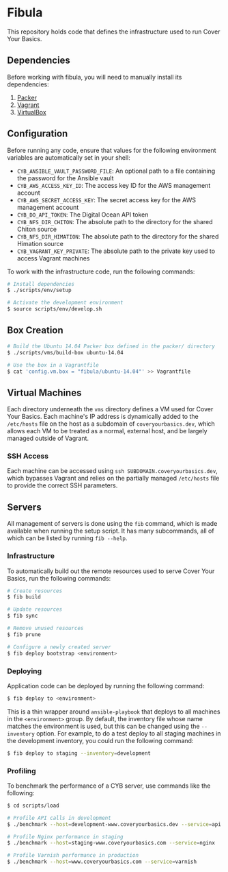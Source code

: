 # Fibula

This repository holds code that defines the infrastructure used to run Cover
Your Basics.

## Dependencies

Before working with fibula, you will need to manually install its dependencies:

1. [Packer](https://www.packer.io/downloads.html)
2. [Vagrant](https://www.vagrantup.com/downloads.html)
3. [VirtualBox](https://www.virtualbox.org/wiki/Downloads)

## Configuration

Before running any code, ensure that values for the following environment
variables are automatically set in your shell:

* `CYB_ANSIBLE_VAULT_PASSWORD_FILE`: An optional path to a file containing the password for the Ansible vault
* `CYB_AWS_ACCESS_KEY_ID`: The access key ID for the AWS management account
* `CYB_AWS_SECRET_ACCESS_KEY`: The secret access key for the AWS management account
* `CYB_DO_API_TOKEN`: The Digital Ocean API token
* `CYB_NFS_DIR_CHITON`: The absolute path to the directory for the shared Chiton source
* `CYB_NFS_DIR_HIMATION`: The absolute path to the directory for the shared Himation source
* `CYB_VAGRANT_KEY_PRIVATE`: The absolute path to the private key used to access Vagrant machines

To work with the infrastructure code, run the following commands:

```bash
# Install dependencies
$ ./scripts/env/setup

# Activate the development environment
$ source scripts/env/develop.sh
```

## Box Creation

```bash
# Build the Ubuntu 14.04 Packer box defined in the packer/ directory
$ ./scripts/vms/build-box ubuntu-14.04

# Use the box in a Vagrantfile
$ cat 'config.vm.box = "fibula/ubuntu-14.04"' >> Vagrantfile
```

## Virtual Machines

Each directory underneath the `vms` directory defines a VM used for Cover Your
Basics.  Each machine's IP address is dynamically added to the `/etc/hosts` file
on the host as a subdomain of `coveryourbasics.dev`, which allows each VM to be
treated as a normal, external host, and be largely managed outside of Vagrant.

### SSH Access

Each machine can be accessed using `ssh SUBDOMAIN.coveryourbasics.dev`, which
bypasses Vagrant and relies on the partially managed `/etc/hosts` file to
provide the correct SSH parameters.

## Servers

All management of servers is done using the `fib` command, which is made
available when running the setup script. It has many subcommands, all of which
can be listed by running `fib --help`.

### Infrastructure

To automatically build out the remote resources used to serve Cover Your Basics,
run the following commands:

```bash
# Create resources
$ fib build

# Update resources
$ fib sync

# Remove unused resources
$ fib prune

# Configure a newly created server
$ fib deploy bootstrap <environment>
```

### Deploying

Application code can be deployed by running the following command:

```bash
$ fib deploy to <environment>
```

This is a thin wrapper around `ansible-playbook` that deploys to all machines in
the `<environment>` group. By default, the inventory file whose name matches the
environment is used, but this can be changed using the `--inventory` option. For
example, to do a test deploy to all staging machines in the development
inventory, you could run the following command:

```bash
$ fib deploy to staging --inventory=development
```

### Profiling

To benchmark the performance of a CYB server, use commands like the following:

```bash
$ cd scripts/load

# Profile API calls in development
$ ./benchmark --host=development-www.coveryourbasics.dev --service=api

# Profile Nginx performance in staging
$ ./benchmark --host=staging-www.coveryourbasics.com --service=nginx

# Profile Varnish performance in production
$ ./benchmark --host=www.coveryourbasics.com --service=varnish
```
